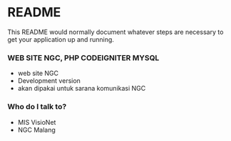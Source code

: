 # README #

This README would normally document whatever steps are necessary to get your application up and running.

### WEB SITE NGC, PHP CODEIGNITER MYSQL  ###
* web site NGC 
* Development version
* akan dipakai untuk sarana komunikasi NGC

### Who do I talk to? ###

* MIS VisioNet
* NGC Malang